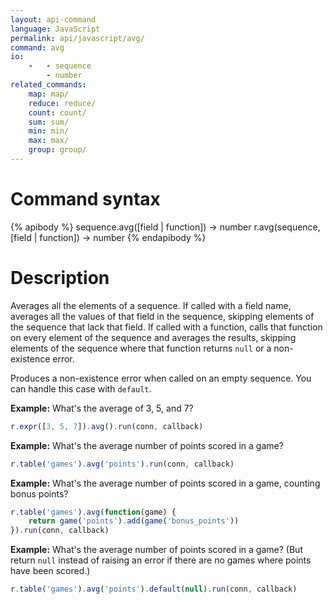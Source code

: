 ```yaml
---
layout: api-command
language: JavaScript
permalink: api/javascript/avg/
command: avg
io:
    -   - sequence
        - number
related_commands:
    map: map/
    reduce: reduce/
    count: count/
    sum: sum/
    min: min/
    max: max/
    group: group/
---
```


# Command syntax #

{% apibody %}
sequence.avg([field | function]) &rarr; number
r.avg(sequence, [field | function]) &rarr; number
{% endapibody %}

# Description #

Averages all the elements of a sequence.  If called with a field name,
averages all the values of that field in the sequence, skipping
elements of the sequence that lack that field.  If called with a
function, calls that function on every element of the sequence and
averages the results, skipping elements of the sequence where that
function returns `null` or a non-existence error.

Produces a non-existence error when called on an empty sequence.  You
can handle this case with `default`.

__Example:__ What's the average of 3, 5, and 7?

```js
r.expr([3, 5, 7]).avg().run(conn, callback)
```

__Example:__ What's the average number of points scored in a game?

```js
r.table('games').avg('points').run(conn, callback)
```

__Example:__ What's the average number of points scored in a game,
counting bonus points?

```js
r.table('games').avg(function(game) {
    return game('points').add(game('bonus_points'))
}).run(conn, callback)
```

__Example:__ What's the average number of points scored in a game?
(But return `null` instead of raising an error if there are no games where
points have been scored.)

```js
r.table('games').avg('points').default(null).run(conn, callback)
```

